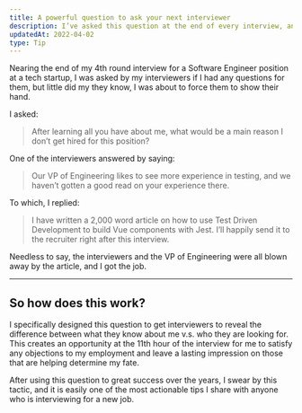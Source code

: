 ```yaml
---
title: A powerful question to ask your next interviewer
description: I’ve asked this question at the end of every interview, and I’ve always left with an opportunity.
updatedAt: 2022-04-02
type: Tip
---
```


Nearing the end of my 4th round interview for a Software Engineer position at a tech startup, I was asked by my interviewers if I had any questions for them, but little did my they know, I was about to force them to show their hand.

I asked:

> After learning all you have about me, what would be a main reason I don’t get hired for this position?

One of the interviewers answered by saying:

> Our VP of Engineering likes to see more experience in testing, and we haven’t gotten a good read on your experience there.

To which, I replied:

> I have written a 2,000 word article on how to use Test Driven Development to build Vue components with Jest. I’ll happily send it to the recruiter right after this interview.

Needless to say, the interviewers and the VP of Engineering were all blown away by the article, and I got the job.

---

## So how does this work?

I specifically designed this question to get interviewers to reveal the difference between what they know about me v.s. who they are looking for. This creates an opportunity at the 11th hour of the interview for me to satisfy any objections to my employment and leave a lasting impression on those that are helping determine my fate.

After using this question to great success over the years, I swear by this tactic, and it is easily one of the most actionable tips I share with anyone who is interviewing for a new job.

